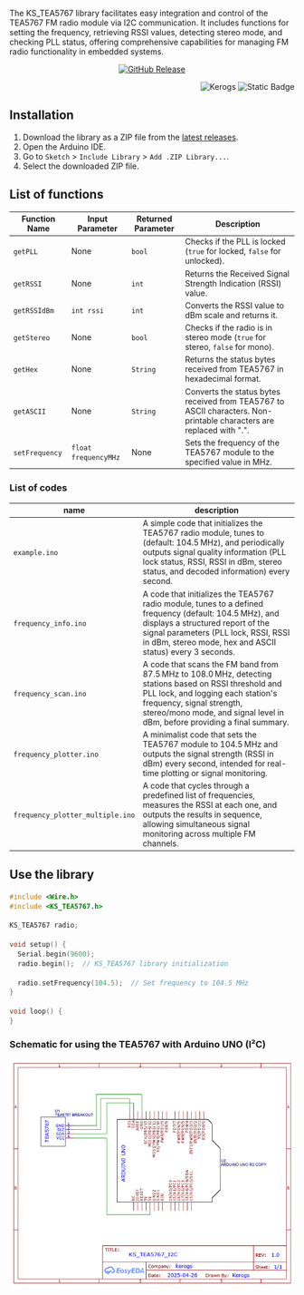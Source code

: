 The KS_TEA5767 library facilitates easy integration and control of the TEA5767 FM radio module via I2C communication. It includes functions for setting the frequency, retrieving RSSI values, detecting stereo mode, and checking PLL status, offering comprehensive capabilities for managing FM radio functionality in embedded systems.

<center>

[![GitHub Release](https://img.shields.io/github/v/release/kerogs/KS_TEA5767?include_prereleases&display_name=tag&style=for-the-badge)](https://github.com/kerogs/KS_TEA5767/releases/latest)

</center>

<div align="right">

![Kerogs](https://img.shields.io/badge/Kerogs-%23fd4e2b?style=for-the-badge&labelColor=000000)
![Static Badge](https://img.shields.io/badge/arduino-%2300878F?style=for-the-badge&logo=arduino&logoColor=fff)

</div>

## Installation

1. Download the library as a ZIP file from the [latest releases](https://github.com/kerogs/KS_TEA5767/releases/latest).
2. Open the Arduino IDE.
3. Go to `Sketch` > `Include Library` > `Add .ZIP Library...`.
4. Select the downloaded ZIP file.

## List of functions

| Function Name  | Input Parameter      | Returned Parameter | Description                                                                                                          |
| -------------- | -------------------- | ------------------ | -------------------------------------------------------------------------------------------------------------------- |
| `getPLL`       | None                 | `bool`             | Checks if the PLL is locked (`true` for locked, `false` for unlocked).                                               |
| `getRSSI`      | None                 | `int`              | Returns the Received Signal Strength Indication (RSSI) value.                                                        |
| `getRSSIdBm`   | `int rssi`           | `int`              | Converts the RSSI value to dBm scale and returns it.                                                                 |
| `getStereo`    | None                 | `bool`             | Checks if the radio is in stereo mode (`true` for stereo, `false` for mono).                                         |
| `getHex`       | None                 | `String`           | Returns the status bytes received from TEA5767 in hexadecimal format.                                                |
| `getASCII`     | None                 | `String`           | Converts the status bytes received from TEA5767 to ASCII characters. Non-printable characters are replaced with ".". |
| `setFrequency` | `float frequencyMHz` | None               | Sets the frequency of the TEA5767 module to the specified value in MHz.                                              |

### List of codes
|name|description|
|-|-|
|``example.ino``|A simple code that initializes the TEA5767 radio module, tunes to (default: 104.5 MHz), and periodically outputs signal quality information (PLL lock status, RSSI, RSSI in dBm, stereo status, and decoded information) every second.|
|``frequency_info.ino``|A code that initializes the TEA5767 radio module, tunes to a defined frequency (default: 104.5 MHz), and displays a structured report of the signal parameters (PLL lock, RSSI, RSSI in dBm, stereo mode, hex and ASCII status) every 3 seconds.|
|``frequency_scan.ino``|A code that scans the FM band from 87.5 MHz to 108.0 MHz, detecting stations based on RSSI threshold and PLL lock, and logging each station's frequency, signal strength, stereo/mono mode, and signal level in dBm, before providing a final summary.|
|``frequency_plotter.ino``|A minimalist code that sets the TEA5767 module to 104.5 MHz and outputs the signal strength (RSSI in dBm) every second, intended for real-time plotting or signal monitoring.|
|``frequency_plotter_multiple.ino``|A code that cycles through a predefined list of frequencies, measures the RSSI at each one, and outputs the results in sequence, allowing simultaneous signal monitoring across multiple FM channels.|
## Use the library

```c++
#include <Wire.h>
#include <KS_TEA5767.h>

KS_TEA5767 radio;

void setup() {
  Serial.begin(9600);
  radio.begin();  // KS_TEA5767 library initialization

  radio.setFrequency(104.5);  // Set frequency to 104.5 MHz
}

void loop() {
}

```

### Schematic for using the TEA5767 with Arduino UNO (I²C)
![schematic](/Schematic_KS_TEA5767_2025-04-26.png)